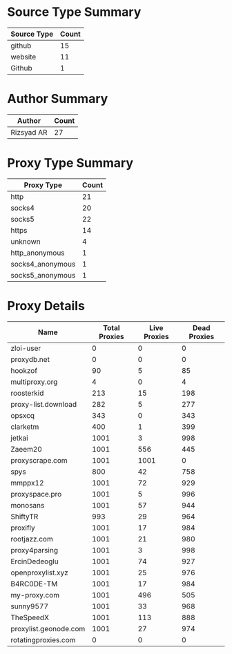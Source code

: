 # Source Type Summary

| Source Type | Count |
|-------------|-------|
| github | 15 |
| website | 11 |
| Github | 1 |


# Author Summary

| Author | Count |
|--------|-------|
| Rizsyad AR | 27 |


# Proxy Type Summary

| Proxy Type | Count |
|------------|-------|
| http | 21 |
| socks4 | 20 |
| socks5 | 22 |
| https | 14 |
| unknown | 4 |
| http_anonymous | 1 |
| socks4_anonymous | 1 |
| socks5_anonymous | 1 |


# Proxy Details

| Name | Total Proxies | Live Proxies | Dead Proxies |
|------|---------------|--------------|---------------|
| zloi-user | 0 | 0 | 0 |
| proxydb.net | 0 | 0 | 0 |
| hookzof | 90 | 5 | 85 |
| multiproxy.org | 4 | 0 | 4 |
| roosterkid | 213 | 15 | 198 |
| proxy-list.download | 282 | 5 | 277 |
| opsxcq | 343 | 0 | 343 |
| clarketm | 400 | 1 | 399 |
| jetkai | 1001 | 3 | 998 |
| Zaeem20 | 1001 | 556 | 445 |
| proxyscrape.com | 1001 | 1001 | 0 |
| spys | 800 | 42 | 758 |
| mmppx12 | 1001 | 72 | 929 |
| proxyspace.pro | 1001 | 5 | 996 |
| monosans | 1001 | 57 | 944 |
| ShiftyTR | 993 | 29 | 964 |
| proxifly | 1001 | 17 | 984 |
| rootjazz.com | 1001 | 21 | 980 |
| proxy4parsing | 1001 | 3 | 998 |
| ErcinDedeoglu | 1001 | 74 | 927 |
| openproxylist.xyz | 1001 | 25 | 976 |
| B4RC0DE-TM | 1001 | 17 | 984 |
| my-proxy.com | 1001 | 496 | 505 |
| sunny9577 | 1001 | 33 | 968 |
| TheSpeedX | 1001 | 113 | 888 |
| proxylist.geonode.com | 1001 | 27 | 974 |
| rotatingproxies.com | 0 | 0 | 0 |
